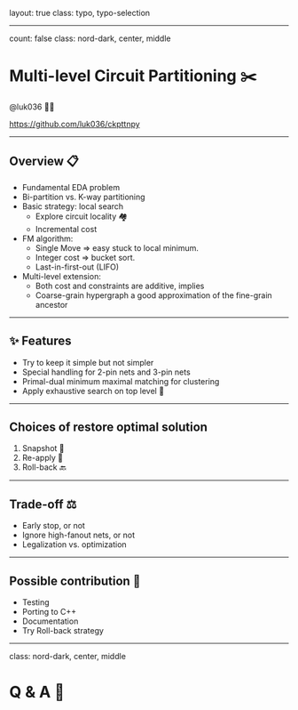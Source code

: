 layout: true
class: typo, typo-selection

---

count: false
class: nord-dark, center, middle

# Multi-level Circuit Partitioning ✂️

@luk036 👨‍💻

<https://github.com/luk036/ckpttnpy>

---

## Overview 📋

- Fundamental EDA problem
- Bi-partition vs. K-way partitioning
- Basic strategy: local search
  - Explore circuit locality 🏘️
  - Incremental cost
- FM algorithm:
  - Single Move => easy stuck to local minimum.
  - Integer cost => bucket sort.
  - Last-in-first-out (LIFO)
- Multi-level extension:
  - Both cost and constraints are additive, implies
  - Coarse-grain hypergraph a good approximation of the fine-grain ancestor

---

## ✨ Features

- Try to keep it simple but not simpler
- Special handling for 2-pin nets and 3-pin nets
- Primal-dual minimum maximal matching for clustering
- Apply exhaustive search on top level 🔲

---

## Choices of restore optimal solution

1. Snapshot 📸
2. Re-apply 🔄
3. Roll-back 🔙

---

## Trade-off ⚖️

- Early stop, or not
- Ignore high-fanout nets, or not
- Legalization vs. optimization

---

## Possible contribution 🤏

- Testing
- Porting to C++
- Documentation
- Try Roll-back strategy

---

class: nord-dark, center, middle

# Q & A 🎤
